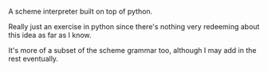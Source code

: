 A scheme interpreter built on top of python.

Really just an exercise in python since there's nothing very redeeming about this idea
as far as I know.

It's more of a subset of the scheme grammar too, although I may add in the rest eventually.
